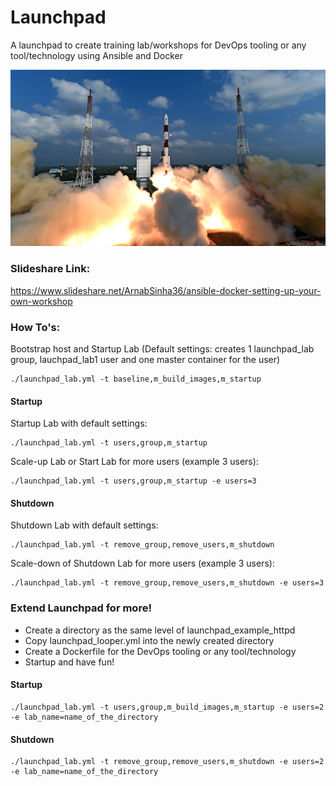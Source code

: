 # Launchpad
A launchpad to create training lab/workshops for DevOps tooling or any tool/technology using Ansible and Docker

![Launchpad](launchpad.jpg)

### Slideshare Link:
https://www.slideshare.net/ArnabSinha36/ansible-docker-setting-up-your-own-workshop

### How To's:
Bootstrap host and Startup Lab (Default settings: creates 1 launchpad_lab group, lauchpad_lab1 user and one master container for the user)
```
./launchpad_lab.yml -t baseline,m_build_images,m_startup
```

#### Startup
Startup Lab with default settings:
```
./launchpad_lab.yml -t users,group,m_startup
```

Scale-up Lab or Start Lab for more users (example 3 users):
```
./launchpad_lab.yml -t users,group,m_startup -e users=3
```

#### Shutdown
Shutdown Lab with default settings:
```
./launchpad_lab.yml -t remove_group,remove_users,m_shutdown
```

Scale-down of Shutdown Lab for more users (example 3 users):
```
./launchpad_lab.yml -t remove_group,remove_users,m_shutdown -e users=3
```

### Extend Launchpad for more!
* Create a directory as the same level of launchpad_example_httpd
* Copy launchpad_looper.yml into the newly created directory
* Create a Dockerfile for the DevOps tooling or any tool/technology
* Startup and have fun!
#### Startup
```
./launchpad_lab.yml -t users,group,m_build_images,m_startup -e users=2 -e lab_name=name_of_the_directory
```
#### Shutdown
```
./launchpad_lab.yml -t remove_group,remove_users,m_shutdown -e users=2 -e lab_name=name_of_the_directory
```
